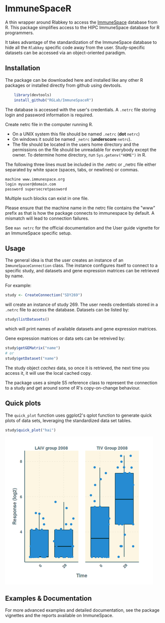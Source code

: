 ImmuneSpaceR
============

A thin wrapper around Rlabkey to access the [ImmuneSpace]("https://www.immunespace.org") database from R.
This package simplifies access to the HIPC ImmuneSpace database for R programmers.

It takes advantage of the standardization of the ImmuneSpace database to hide all the `Rlabkey` specific code away from the user.
Study-specific datasets can be accessed via an object-oriented paradigm.

## Installation
The package can be downloaded here and installed like any other R packages or installed directly from github using devtools.

```R
    library(devtools)
    install_github("RGLab/ImmuneSpaceR")
```

The database is accessed with the user's credentials. A `.netrc` file storing login and password information is required.

Create netrc file in the computer running R.

* On a UNIX system this file should be named `.netrc` (**dot** `netrc`) 
* On windows it sould be named `_netrc` (**underscore** `netrc`). 
* The file should be located in the users home directory and the permissions
on the file should be unreadable for everybody except the owner. To determine
home directory, run `Sys.getenv("HOME")` in R.

The following three lines must be included in the .netrc or _netrc file either
separated by white space (spaces, tabs, or newlines) or commas.

```
machine www.immunespace.org
login myuser@domain.com
password supersecretpassword
```

Multiple such blocks can exist in one file.

Please ensure that the machine name in the netrc file contains the "www" prefix 
as that is how the package connects to immunespace by default. A mismatch will 
lead to connection failures. 

See `man netrc` for the official documentation and the User guide vignette for an
ImmuneSpace specific setup.

## Usage
The general idea is that the user creates an instance of an `ImmuneSpaceConnection` class. 
The instance configures itself to connect to a specific study, and datasets and gene expression matrices can be retrieved by name.

For example:

```R
study <- CreateConnection("SDY269")
```

will create an instance of study 269.  The user needs credentials stored in a `.netrc` file to access the database. 
Datasets can be listed by:

```R
study$listDatasets()
```

which will print names of available datasets and gene expression matrices.

Gene expression matrices or data sets can be retreived by:

```R
study$getGEMatrix("name")
# or
study$getDataset("name")
```

The study object *caches* data, so once it is retrieved, the next time you access it, it will use the local cached copy. 

The package uses a simple S5 reference class to represent the connection to a study and get around some of R's copy-on-change behaviour.

## Quick plots

The `quick_plot` function uses ggplot2's qplot function to generate quick plots of data sets, leveraging the standardized data set tables. 

```R
study$quick_plot("hai")
```
![](./inst/img/qpHai.png)


## Examples & Documentation
For more advanced examples and detailed documentation, see the package vignettes
and the reports available on ImmuneSpace.
